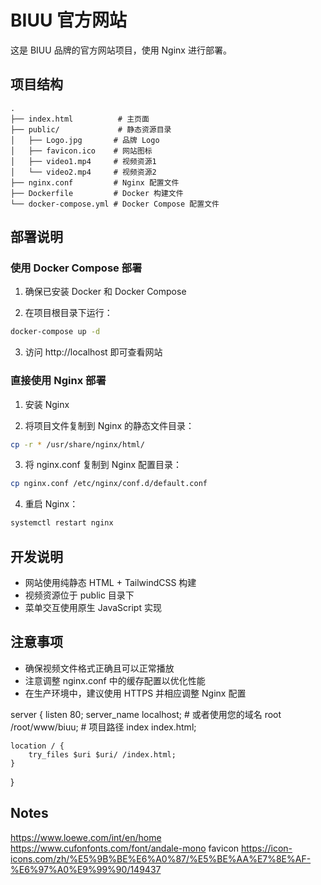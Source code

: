# BIUU 官方网站

这是 BIUU 品牌的官方网站项目，使用 Nginx 进行部署。

## 项目结构

```
.
├── index.html          # 主页面
├── public/             # 静态资源目录
│   ├── Logo.jpg       # 品牌 Logo
│   ├── favicon.ico    # 网站图标
│   ├── video1.mp4     # 视频资源1
│   └── video2.mp4     # 视频资源2
├── nginx.conf         # Nginx 配置文件
├── Dockerfile         # Docker 构建文件
└── docker-compose.yml # Docker Compose 配置文件
```

## 部署说明

### 使用 Docker Compose 部署

1. 确保已安装 Docker 和 Docker Compose

2. 在项目根目录下运行：
```bash
docker-compose up -d
```

3. 访问 http://localhost 即可查看网站

### 直接使用 Nginx 部署

1. 安装 Nginx

2. 将项目文件复制到 Nginx 的静态文件目录：
```bash
cp -r * /usr/share/nginx/html/
```

3. 将 nginx.conf 复制到 Nginx 配置目录：
```bash
cp nginx.conf /etc/nginx/conf.d/default.conf
```

4. 重启 Nginx：
```bash
systemctl restart nginx
```

## 开发说明

- 网站使用纯静态 HTML + TailwindCSS 构建
- 视频资源位于 public 目录下
- 菜单交互使用原生 JavaScript 实现

## 注意事项

- 确保视频文件格式正确且可以正常播放
- 注意调整 nginx.conf 中的缓存配置以优化性能
- 在生产环境中，建议使用 HTTPS 并相应调整 Nginx 配置



server {
    listen 80;
    server_name localhost;  # 或者使用您的域名
    root /root/www/biuu;  # 项目路径
    index index.html;

    location / {
        try_files $uri $uri/ /index.html;
    }
}

## Notes
https://www.loewe.com/int/en/home
https://www.cufonfonts.com/font/andale-mono
favicon
https://icon-icons.com/zh/%E5%9B%BE%E6%A0%87/%E5%BE%AA%E7%8E%AF-%E6%97%A0%E9%99%90/149437
